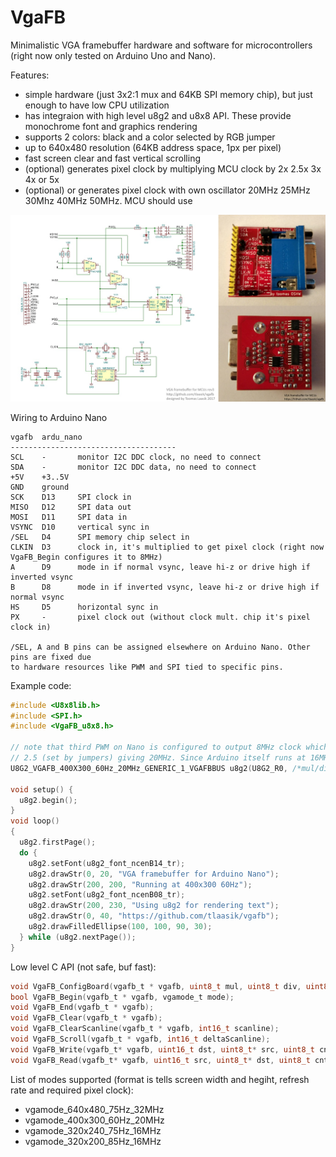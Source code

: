 # VgaFB

Minimalistic VGA framebuffer hardware and software for microcontrollers (right now only tested on Arduino Uno and Nano).

Features:
* simple hardware (just 3x2:1 mux and 64KB SPI memory chip), but just enough to have low CPU utilization
* has integraion with high level u8g2 and u8x8 API. These provide monochrome font and graphics rendering
* supports 2 colors: black and a color selected by RGB jumper
* up to 640x480 resolution (64KB address space, 1px per pixel)
* fast screen clear and fast vertical scrolling
* (optional) generates pixel clock by multiplying MCU clock by 2x 2.5x 3x 4x or 5x
* (optional) or generates pixel clock with own oscillator 20MHz 25MHz 30Mhz 40MHz 50MHz. MCU should use 

![Schematic and pcb pictures](https://raw.githubusercontent.com/tlaasik/vgafb/master/sch_pcb.jpg)

Wiring to Arduino Nano 
```
vgafb  ardu_nano
-------------------------------------
SCL    -       monitor I2C DDC clock, no need to connect
SDA    -       monitor I2C DDC data, no need to connect
+5V    +3..5V
GND    ground
SCK    D13     SPI clock in
MISO   D12     SPI data out
MOSI   D11     SPI data in
VSYNC  D10     vertical sync in
/SEL   D4      SPI memory chip select in
CLKIN  D3      clock in, it's multiplied to get pixel clock (right now VgaFB_Begin configures it to 8MHz)
A      D9      mode in if normal vsync, leave hi-z or drive high if inverted vsync
B      D8      mode in if inverted vsync, leave hi-z or drive high if normal vsync
HS     D5      horizontal sync in
PX     -       pixel clock out (without clock mult. chip it's pixel clock in)

/SEL, A and B pins can be assigned elsewhere on Arduino Nano. Other pins are fixed due
to hardware resources like PWM and SPI tied to specific pins.
```

Example code:
```C
#include <U8x8lib.h>
#include <SPI.h>
#include <VgaFB_u8x8.h>

// note that third PWM on Nano is configured to output 8MHz clock which is then multiplied by
// 2.5 (set by jumpers) giving 20MHz. Since Arduino itself runs at 16MHz we tell that the multiplier is 1.25
U8G2_VGAFB_400X300_60Hz_20MHz_GENERIC_1_VGAFBBUS u8g2(U8G2_R0, /*mul/div=*/5, 4, /* cs=*/ 4, /* a=*/ 9);

void setup() {
  u8g2.begin();
}
void loop()
{
  u8g2.firstPage();
  do {
    u8g2.setFont(u8g2_font_ncenB14_tr);
    u8g2.drawStr(0, 20, "VGA framebuffer for Arduino Nano");
    u8g2.drawStr(200, 200, "Running at 400x300 60Hz");
    u8g2.setFont(u8g2_font_ncenB08_tr);
    u8g2.drawStr(200, 230, "Using u8g2 for rendering text");
    u8g2.drawStr(0, 40, "https://github.com/tlaasik/vgafb");
    u8g2.drawFilledEllipse(100, 100, 90, 30);
  } while (u8g2.nextPage());
}
```

Low level C API (not safe, buf fast):
```C
void VgaFB_ConfigBoard(vgafb_t * vgafb, uint8_t mul, uint8_t div, uint8_t cs_pin, uint8_t ab_pin);
bool VgaFB_Begin(vgafb_t * vgafb, vgamode_t mode);
void VgaFB_End(vgafb_t * vgafb);
void VgaFB_Clear(vgafb_t * vgafb);
void VgaFB_ClearScanline(vgafb_t * vgafb, int16_t scanline);
void VgaFB_Scroll(vgafb_t * vgafb, int16_t deltaScanline);
void VgaFB_Write(vgafb_t* vgafb, uint16_t dst, uint8_t* src, uint8_t cnt);
void VgaFB_Read(vgafb_t* vgafb, uint16_t src, uint8_t* dst, uint8_t cnt);
```

List of modes supported (format is tells screen width and hegiht, refresh rate and required pixel clock):
* vgamode_640x480_75Hz_32MHz
* vgamode_400x300_60Hz_20MHz
* vgamode_320x240_75Hz_16MHz
* vgamode_320x200_85Hz_16MHz
